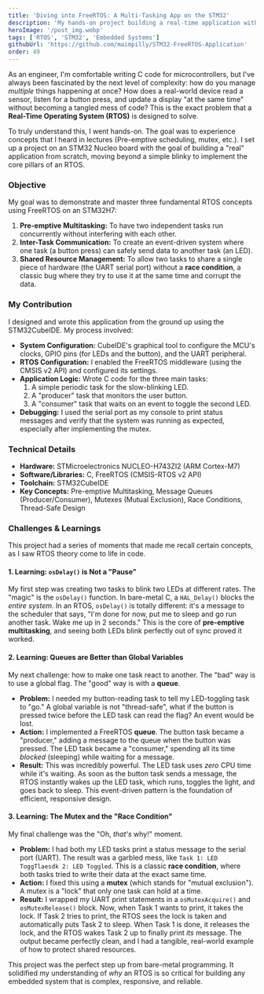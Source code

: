 ```yaml
---
title: 'Diving into FreeRTOS: A Multi-Tasking App on the STM32'
description: 'My hands-on project building a real-time application with FreeRTOS, demonstrating multitasking, message queues, and mutexes on an STM32.'
heroImage: '/post_img.webp'
tags: ['RTOS', 'STM32', 'Embedded Systems']
githubUrl: 'https://github.com/maimpilly/STM32-FreeRTOS-Application'
order: 49
---
```


As an engineer, I'm comfortable writing C code for microcontrollers, but I've always been fascinated by the next level of complexity: how do you manage *multiple* things happening at once? How does a real-world device read a sensor, listen for a button press, and update a display "at the same time" without becoming a tangled mess of code? This is the exact problem that a **Real-Time Operating System (RTOS)** is designed to solve.

To truly understand this, I went hands-on. The goal was to experience concepts that I heard in lectures (Pre-emptive scheduling, mutex, etc.). I set up a project on an STM32 Nucleo board with the goal of building a "real" application from scratch, moving beyond a simple blinky to implement the core pillars of an RTOS.

### Objective
My goal was to demonstrate and master three fundamental RTOS concepts using FreeRTOS on an STM32H7:

1.  **Pre-emptive Multitasking:** To have two independent tasks run concurrently without interfering with each other.
2.  **Inter-Task Communication:** To create an event-driven system where one task (a button press) can safely send data to another task (an LED).
3.  **Shared Resource Management:** To allow two tasks to share a single piece of hardware (the UART serial port) without a **race condition**, a classic bug where they try to use it at the same time and corrupt the data.

### My Contribution
I designed and wrote this application from the ground up using the STM32CubeIDE. My process involved:

* **System Configuration:** CubeIDE's graphical tool to configure the MCU's clocks, GPIO pins (for LEDs and the button), and the UART peripheral.
* **RTOS Configuration:** I enabled the FreeRTOS middleware (using the CMSIS v2 API) and configured its settings.
* **Application Logic:** Wrote C code for the three main tasks:
    1.  A simple periodic task for the slow-blinking LED.
    2.  A "producer" task that monitors the user button.
    3.  A "consumer" task that waits on an event to toggle the second LED.
* **Debugging:** I used the serial port as my console to print status messages and verify that the system was running as expected, especially after implementing the mutex.

### Technical Details
* **Hardware:** STMicroelectronics NUCLEO-H743ZI2 (ARM Cortex-M7)
* **Software/Libraries:** C, FreeRTOS (CMSIS-RTOS v2 API)
* **Toolchain:** STM32CubeIDE
* **Key Concepts:** Pre-emptive Multitasking, Message Queues (Producer/Consumer), Mutexes (Mutual Exclusion), Race Conditions, Thread-Safe Design

### Challenges & Learnings
This project had a series of moments that made me recall certain concepts, as I saw RTOS theory come to life in code.

#### 1. Learning: `osDelay()` is Not a "Pause"
My first step was creating two tasks to blink two LEDs at different rates. The "magic" is the `osDelay()` function. In bare-metal C, a `HAL_Delay()` blocks the *entire system*. In an RTOS, `osDelay()` is totally different: it's a message to the scheduler that says, "I'm done for now, put me to sleep and go run another task. Wake me up in 2 seconds." This is the core of **pre-emptive multitasking**, and seeing both LEDs blink perfectly out of sync proved it worked.

#### 2. Learning: Queues are Better than Global Variables
My next challenge: how to make one task react to another. The "bad" way is to use a global flag. The "good" way is with a **queue**.

* **Problem:** I needed my button-reading task to tell my LED-toggling task to "go." A global variable is not "thread-safe", what if the button is pressed twice before the LED task can read the flag? An event would be lost.
* **Action:** I implemented a FreeRTOS **queue**. The button task became a "producer," adding a message to the queue when the button was pressed. The LED task became a "consumer," spending all its time *blocked* (sleeping) while waiting for a message.
* **Result:** This was incredibly powerful. The LED task uses *zero* CPU time while it's waiting. As soon as the button task sends a message, the RTOS instantly wakes up the LED task, which runs, toggles the light, and goes back to sleep. This event-driven pattern is the foundation of efficient, responsive design.

#### 3. Learning: The Mutex and the "Race Condition"
My final challenge was the "Oh, *that's* why!" moment.

* **Problem:** I had both my LED tasks print a status message to the serial port (UART). The result was a garbled mess, like `Task 1: LED ToggTlaesdk 2: LED Toggled`. This is a classic **race condition**, where both tasks tried to write their data at the exact same time.
* **Action:** I fixed this using a **mutex** (which stands for "mutual exclusion"). A mutex is a "lock" that only one task can hold at a time.
* **Result:** I wrapped my UART print statements in a `osMutexAcquire()` and `osMutexRelease()` block. Now, when Task 1 wants to print, it takes the lock. If Task 2 tries to print, the RTOS sees the lock is taken and automatically puts Task 2 to sleep. When Task 1 is done, it releases the lock, and the RTOS wakes Task 2 up to finally print *its* message. The output became perfectly clean, and I had a tangible, real-world example of how to protect shared resources.

This project was the perfect step up from bare-metal programming. It solidified my understanding of *why* an RTOS is so critical for building any embedded system that is complex, responsive, and reliable.